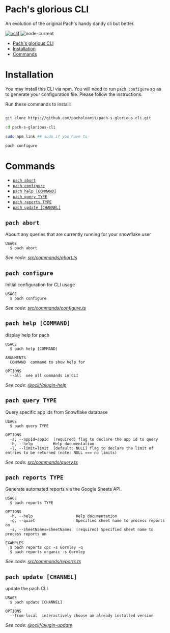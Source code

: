 # Pach's glorious CLI

An evolution of the original Pach's handy dandy cli but better.

[![oclif](https://img.shields.io/badge/cli-oclif-brightgreen.svg)](https://oclif.io)
![node-current](https://img.shields.io/node/v/pach-cli)

<!-- toc -->

- [Pach's glorious CLI](#pachs-glorious-cli)
- [Installation](#installation)
- [Commands](#commands)
<!-- tocstop -->

# Installation

You may install this CLI via npm. You will need to run `pach configure` so
as to generate your configuration file. Please follow the instructions.

Run these commands to install:

```bash

git clone https://github.com/pacholoamit/pach-s-glorious-cli.git

cd pach-s-glorious-cli

sudo npm link ## sudo if you have to

pach configure

```

# Commands

<!-- commands -->

- [`pach abort`](#pach-abort)
- [`pach configure`](#pach-configure)
- [`pach help [COMMAND]`](#pach-help-command)
- [`pach query TYPE`](#pach-query-type)
- [`pach reports TYPE`](#pach-reports-type)
- [`pach update [CHANNEL]`](#pach-update-channel)

## `pach abort`

Abourt any queries that are currently running for your snowflake user

```
USAGE
  $ pach abort
```

_See code: [src/commands/abort.ts](https://github.com/pacholoamit/pach-s-glorious-cli/blob/v3.1.0/src/commands/abort.ts)_

## `pach configure`

Initial configuration for CLI usage

```
USAGE
  $ pach configure
```

_See code: [src/commands/configure.ts](https://github.com/pacholoamit/pach-s-glorious-cli/blob/v3.1.0/src/commands/configure.ts)_

## `pach help [COMMAND]`

display help for pach

```
USAGE
  $ pach help [COMMAND]

ARGUMENTS
  COMMAND  command to show help for

OPTIONS
  --all  see all commands in CLI
```

_See code: [@oclif/plugin-help](https://github.com/oclif/plugin-help/blob/v3.2.2/src/commands/help.ts)_

## `pach query TYPE`

Query specific app ids from Snowflake database

```
USAGE
  $ pach query TYPE

OPTIONS
  -a, --appId=appId  (required) flag to declare the app id to query
  -h, --help         Help documentation
  -l, --limit=limit  [default: NULL] flag to declare the limit of entries to be returned (note: NULL === no limits)
```

_See code: [src/commands/query.ts](https://github.com/pacholoamit/pach-s-glorious-cli/blob/v3.1.0/src/commands/query.ts)_

## `pach reports TYPE`

Generate automated reports via the Google Sheets API.

```
USAGE
  $ pach reports TYPE

OPTIONS
  -h, --help                   Help documentation
  -q, --quiet                  Specified sheet name to process reports on
  -s, --sheetNames=sheetNames  (required) Specified sheet name to process reports on

EXAMPLES
  $ pach reports cpc -s Gormley -q
  $ pach reports organic -s Gormley
```

_See code: [src/commands/reports.ts](https://github.com/pacholoamit/pach-s-glorious-cli/blob/v3.1.0/src/commands/reports.ts)_

## `pach update [CHANNEL]`

update the pach CLI

```
USAGE
  $ pach update [CHANNEL]

OPTIONS
  --from-local  interactively choose an already installed version
```

_See code: [@oclif/plugin-update](https://github.com/oclif/plugin-update/blob/v1.5.0/src/commands/update.ts)_

<!-- commandsstop -->
